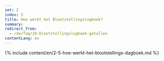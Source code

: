 ```yaml
---
set: 2
index: 5
title: Hoe werkt het Blootstellingslogboek?
summary: 
redirect_from: 
  - /de/faq/29-blootstellingslogboek-getallen
contentLang: en
---
```

{% include content/en/2-5-hoe-werkt-het-blootstellings-dagboek.md %}
